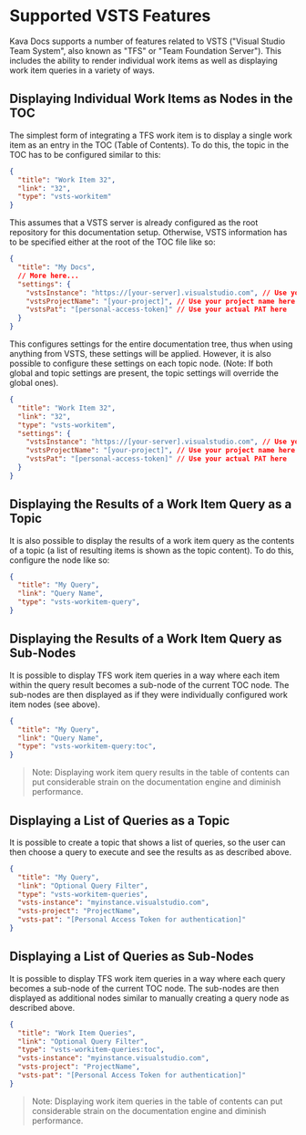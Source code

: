 # Supported VSTS Features

Kava Docs supports a number of features related to VSTS ("Visual Studio Team System", also known as "TFS" or "Team Foundation Server"). This includes the ability to render individual work items as well as displaying work item queries in a variety of ways.

## Displaying Individual Work Items as Nodes in the TOC

The simplest form of integrating a TFS work item is to display a single work item as an entry in the TOC (Table of Contents). To do this, the topic in the TOC has to be configured similar to this:

```json
{ 
  "title": "Work Item 32",
  "link": "32",
  "type": "vsts-workitem"
}
```

This assumes that a VSTS server is already configured as the root repository for this documentation setup. Otherwise, VSTS information has to be specified either at the root of the TOC file like so:

```json
{
  "title": "My Docs",
  // More here...
  "settings": {
    "vstsInstance": "https://[your-server].visualstudio.com", // Use your server name here
    "vstsProjectName": "[your-project]", // Use your project name here
    "vstsPat": "[personal-access-token]" // Use your actual PAT here
  }
}
```

This configures settings for the entire documentation tree, thus when using anything from VSTS, these settings will be applied. However, it is also possible to configure these settings on each topic node. (Note: If both global and topic settings are present, the topic settings will override the global ones).

```json
{ 
  "title": "Work Item 32",
  "link": "32",
  "type": "vsts-workitem",
  "settings": {
    "vstsInstance": "https://[your-server].visualstudio.com", // Use your server name here
    "vstsProjectName": "[your-project]", // Use your project name here
    "vstsPat": "[personal-access-token]" // Use your actual PAT here
  }
}
```

## Displaying the Results of a Work Item Query as a Topic

It is also possible to display the results of a work item query as the contents of a topic (a list of resulting items is shown as the topic content). To do this, configure the node like so:

```json
{ 
  "title": "My Query",
  "link": "Query Name",
  "type": "vsts-workitem-query",
}
```

## Displaying the Results of a Work Item Query as Sub-Nodes

It is possible to display TFS work item queries in a way where each item within the query result becomes a sub-node of the current TOC node. The sub-nodes are then displayed as if they were individually configured work item nodes (see above).

```json
{ 
  "title": "My Query",
  "link": "Query Name",
  "type": "vsts-workitem-query:toc",
}
```

> Note: Displaying work item query results in the table of contents can put considerable strain on the documentation engine and diminish performance.

## Displaying a List of Queries as a Topic

It is possible to create a topic that shows a list of queries, so the user can then choose a query to execute and see the results as as described above.

```json
{ 
  "title": "My Query",
  "link": "Optional Query Filter",
  "type": "vsts-workitem-queries",
  "vsts-instance": "myinstance.visualstudio.com",
  "vsts-project": "ProjectName",
  "vsts-pat": "[Personal Access Token for authentication]"
}
```

## Displaying a List of Queries as Sub-Nodes

It is possible to display TFS work item queries in a way where each query becomes a sub-node of the current TOC node. The sub-nodes are then displayed as additional nodes similar to manually creating a query node as described above.

```json
{ 
  "title": "Work Item Queries",
  "link": "Optional Query Filter",
  "type": "vsts-workitem-queries:toc",
  "vsts-instance": "myinstance.visualstudio.com",
  "vsts-project": "ProjectName",
  "vsts-pat": "[Personal Access Token for authentication]"
}
```

> Note: Displaying work item queries in the table of contents can put considerable strain on the documentation engine and diminish performance.
